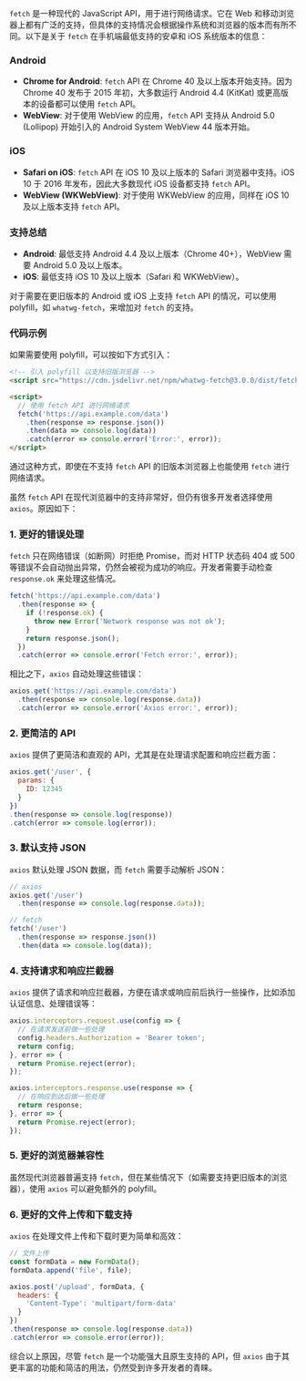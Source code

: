 `fetch` 是一种现代的 JavaScript API，用于进行网络请求。它在 Web 和移动浏览器上都有广泛的支持，但具体的支持情况会根据操作系统和浏览器的版本而有所不同。以下是关于 `fetch` 在手机端最低支持的安卓和 iOS 系统版本的信息：

### Android

- **Chrome for Android**: `fetch` API 在 Chrome 40 及以上版本开始支持。因为 Chrome 40 发布于 2015 年初，大多数运行 Android 4.4 (KitKat) 或更高版本的设备都可以使用 `fetch` API。
- **WebView**: 对于使用 WebView 的应用，`fetch` API 支持从 Android 5.0 (Lollipop) 开始引入的 Android System WebView 44 版本开始。

### iOS

- **Safari on iOS**: `fetch` API 在 iOS 10 及以上版本的 Safari 浏览器中支持。iOS 10 于 2016 年发布，因此大多数现代 iOS 设备都支持 `fetch` API。
- **WebView (WKWebView)**: 对于使用 WKWebView 的应用，同样在 iOS 10 及以上版本支持 `fetch` API。

### 支持总结

- **Android**: 最低支持 Android 4.4 及以上版本（Chrome 40+），WebView 需要 Android 5.0 及以上版本。
- **iOS**: 最低支持 iOS 10 及以上版本（Safari 和 WKWebView）。

对于需要在更旧版本的 Android 或 iOS 上支持 `fetch` API 的情况，可以使用 polyfill，如 `whatwg-fetch`，来增加对 `fetch` 的支持。

### 代码示例

如果需要使用 polyfill，可以按如下方式引入：

```html
<!-- 引入 polyfill 以支持旧版浏览器 -->
<script src="https://cdn.jsdelivr.net/npm/whatwg-fetch@3.0.0/dist/fetch.umd.js"></script>

<script>
  // 使用 fetch API 进行网络请求
  fetch('https://api.example.com/data')
    .then(response => response.json())
    .then(data => console.log(data))
    .catch(error => console.error('Error:', error));
</script>
```

通过这种方式，即使在不支持 `fetch` API 的旧版本浏览器上也能使用 `fetch` 进行网络请求。




虽然 `fetch` API 在现代浏览器中的支持非常好，但仍有很多开发者选择使用 `axios`。原因如下：

### 1. 更好的错误处理
`fetch` 只在网络错误（如断网）时拒绝 Promise，而对 HTTP 状态码 404 或 500 等错误不会自动抛出异常，仍然会被视为成功的响应。开发者需要手动检查 `response.ok` 来处理这些情况。

```javascript
fetch('https://api.example.com/data')
  .then(response => {
    if (!response.ok) {
      throw new Error('Network response was not ok');
    }
    return response.json();
  })
  .catch(error => console.error('Fetch error:', error));
```

相比之下，`axios` 自动处理这些错误：

```javascript
axios.get('https://api.example.com/data')
  .then(response => console.log(response.data))
  .catch(error => console.error('Axios error:', error));
```

### 2. 更简洁的 API
`axios` 提供了更简洁和直观的 API，尤其是在处理请求配置和响应拦截方面：

```javascript
axios.get('/user', {
  params: {
    ID: 12345
  }
})
.then(response => console.log(response))
.catch(error => console.log(error));
```

### 3. 默认支持 JSON
`axios` 默认处理 JSON 数据，而 `fetch` 需要手动解析 JSON：

```javascript
// axios
axios.get('/user')
  .then(response => console.log(response.data));

// fetch
fetch('/user')
  .then(response => response.json())
  .then(data => console.log(data));
```

### 4. 支持请求和响应拦截器
`axios` 提供了请求和响应拦截器，方便在请求或响应前后执行一些操作，比如添加认证信息、处理错误等：

```javascript
axios.interceptors.request.use(config => {
  // 在请求发送前做一些处理
  config.headers.Authorization = 'Bearer token';
  return config;
}, error => {
  return Promise.reject(error);
});

axios.interceptors.response.use(response => {
  // 在响应到达后做一些处理
  return response;
}, error => {
  return Promise.reject(error);
});
```

### 5. 更好的浏览器兼容性
虽然现代浏览器普遍支持 `fetch`，但在某些情况下（如需要支持更旧版本的浏览器），使用 `axios` 可以避免额外的 polyfill。

### 6. 更好的文件上传和下载支持
`axios` 在处理文件上传和下载时更为简单和高效：

```javascript
// 文件上传
const formData = new FormData();
formData.append('file', file);

axios.post('/upload', formData, {
  headers: {
    'Content-Type': 'multipart/form-data'
  }
})
.then(response => console.log(response.data))
.catch(error => console.error(error));
```

综合以上原因，尽管 `fetch` 是一个功能强大且原生支持的 API，但 `axios` 由于其更丰富的功能和简洁的用法，仍然受到许多开发者的青睐。
